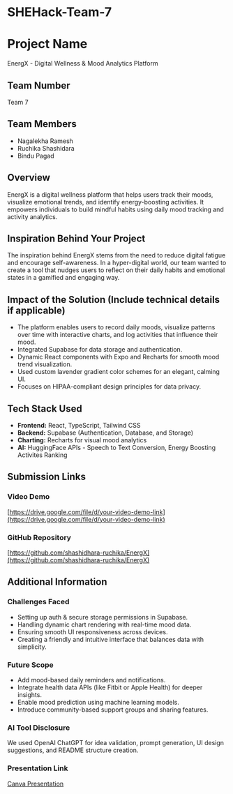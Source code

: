 # SHEHack-Team-7

# Project Name
EnergX - Digital Wellness & Mood Analytics Platform

## Team Number
Team 7

## Team Members
- Nagalekha Ramesh
- Ruchika Shashidara
- Bindu Pagad

## Overview
EnergX is a digital wellness platform that helps users track their moods, visualize emotional trends, and identify energy-boosting activities. It empowers individuals to build mindful habits using daily mood tracking and activity analytics.

## Inspiration Behind Your Project
The inspiration behind EnergX stems from the need to reduce digital fatigue and encourage self-awareness. In a hyper-digital world, our team wanted to create a tool that nudges users to reflect on their daily habits and emotional states in a gamified and engaging way.

## Impact of the Solution (Include technical details if applicable)
- The platform enables users to record daily moods, visualize patterns over time with interactive charts, and log activities that influence their mood.
- Integrated Supabase for data storage and authentication.
- Dynamic React components with Expo and Recharts for smooth mood trend visualization.
- Used custom lavender gradient color schemes for an elegant, calming UI.
- Focuses on HIPAA-compliant design principles for data privacy.

## Tech Stack Used
- **Frontend:** React, TypeScript, Tailwind CSS
- **Backend:** Supabase (Authentication, Database, and Storage)
- **Charting:** Recharts for visual mood analytics
- **AI:** HuggingFace APIs - Speech to Text Conversion, Energy Boosting Activites Ranking

## Submission Links

### Video Demo
[https://drive.google.com/file/d/your-video-demo-link](https://drive.google.com/file/d/your-video-demo-link)

### GitHub Repository
[https://github.com/shashidhara-ruchika/EnergX](https://github.com/shashidhara-ruchika/EnergX)

## Additional Information

### Challenges Faced
- Setting up auth & secure storage permissions in Supabase.
- Handling dynamic chart rendering with real-time mood data.
- Ensuring smooth UI responsiveness across devices.
- Creating a friendly and intuitive interface that balances data with simplicity.

### Future Scope
- Add mood-based daily reminders and notifications.
- Integrate health data APIs (like Fitbit or Apple Health) for deeper insights.
- Enable mood prediction using machine learning models.
- Introduce community-based support groups and sharing features.

### AI Tool Disclosure
We used OpenAI ChatGPT for idea validation, prompt generation, UI design suggestions, and README structure creation.

### Presentation Link
[Canva Presentation](https://www.canva.com/design/DAGikVhqex8/7F14G19RZQVxOB9nXvoxfA/edit?utm_content=DAGikVhqex8&utm_campaign=designshare&utm_medium=link2&utm_source=sharebutton)
